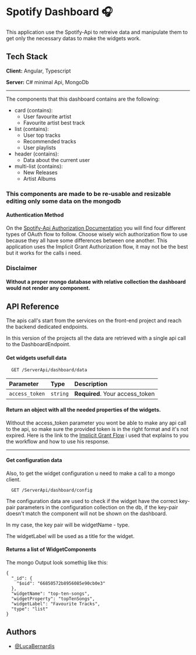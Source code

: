 
# Spotify Dashboard 🎧

This application use the Spotify-Api to retreive data and manipulate them to get only the necessary datas to make the widgets work.


## Tech Stack

**Client:** Angular, Typescript

**Server:** C# minimal Api, MongoDb

____
The components that this dashboard contains are the following:

- card (contains):
    - User favourite artist
    - Favourite artist best track
- list (contains):
    - User top tracks
    - Recommended tracks
    - User playlists
- header (contains):
    - Data about the current user
- multi-list (contains):
    - New Releases
    - Artist Albums

### This components are made to be re-usable and resizable editing only some data on the mongodb 

#### Authentication Method

On the [Spotify-Api Authorization Documentation](https://developer.spotify.com/documentation/web-api/concepts/authorization) you will find four different types of OAuth flow to follow. Choose wisely wich authorization flow to use because they all have some differences between one another. This application uses the Implicit Grant Authorization flow, it may not be the best but it works for the calls i need.


### Disclaimer
#### Without a proper mongo database with relative collection the dashboard would not render any component.


## API Reference
The apis call's start from the services on the front-end project and reach the backend dedicated endpoints.

In this version of the projects all the data are retrieved with a single api call to the DashboardEndpoint.

#### Get widgets usefull data

```http
  GET /ServerApi/dashboard/data
```

| Parameter | Type     | Description                |
| :-------- | :------- | :------------------------- |
| `access_token` | `string` | **Required**. Your access_token |

#### Return an object with all the needed properties of the widgets.

Without the access_token parameter you wont be able to make any api call to the api, so make sure the provided token is in the right format and it's not expired. Here is the link to the [Implicit Grant Flow](https://developer.spotify.com/documentation/web-api/tutorials/implicit-flow) i used that explains to you the workflow and how to use his response.

___

#### Get configuration data
Also, to get the widget configuration u need to make a call to a mongo client.
```http
  GET /ServerApi/dashboard/config
```
The configuration data are used to check if the widget have the correct key-pair parameters in the configuration collection on the db, if the key-pair doesn't match the component will not be shown on the dashboard.

In my case, the key pair will be widgetName - type.

The widgetLabel will be used as a title for the widget.

#### Returns a list of WidgetComponents 
The mongo Output look somethig like this:

`````
{
  "_id": {
    "$oid": "66850572b8956085e90cb0e3"
  },
  "widgetName": "top-ten-songs",
  "widgetProperty": "topTenSongs",
  "widgetLabel": "Favourite Tracks",
  "type": "list"
}
`````





## Authors

- [@LucaBernardis](https://www.github.com/LucaBernardis)

